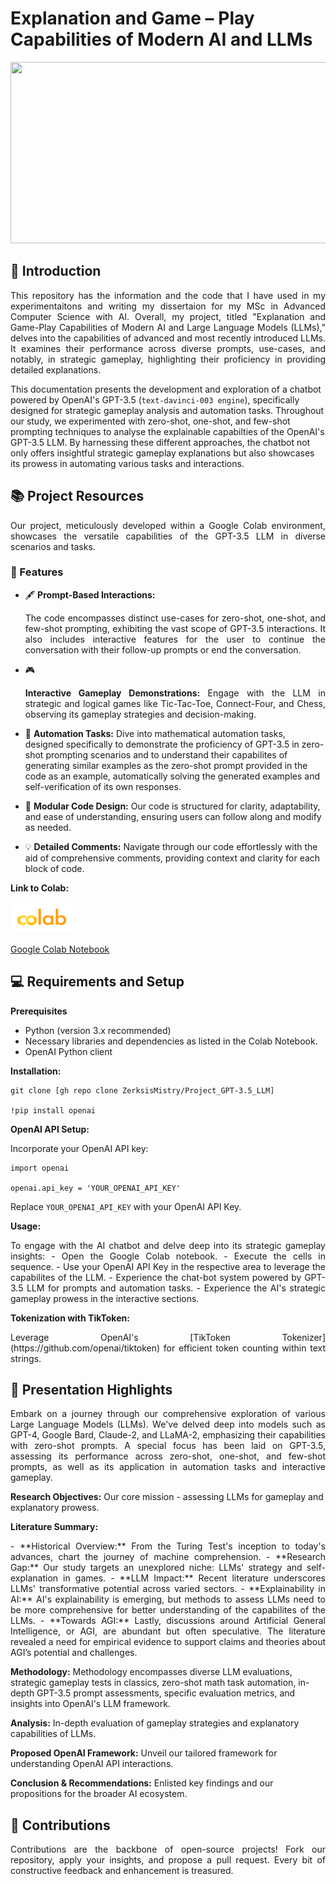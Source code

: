 # Explanation and Game – Play Capabilities of Modern AI and LLMs

<a href="https://www.bing.com/create?toWww=1&redig=2C515D4EAC1C4E42A8570BD3DA3B6064">
   <img src="https://github.com/ZerksisMistry/Project_GPT-3.5_LLM/blob/ab909bfcd8f8a5e1e0f7df82f5fdf14425389573/GitHub_Picture.png" 
      width="840" height="290"/">
</a>

## 🤖 Introduction

<p align="justify">
This repository has the information and the code that I have used in my experimentaitons and writing my dissertaion for my MSc in Advanced Computer Science with AI. Overall, my project, titled "Explanation and Game-Play Capabilities of Modern AI and Large Language Models (LLMs)," delves into the capabilities of advanced and most recently introduced LLMs. It examines their performance across diverse prompts, use-cases, and notably, in strategic gameplay, highlighting their proficiency in providing detailed explanations.

This documentation presents the development and exploration of a chatbot powered by OpenAI's GPT-3.5 (`text-davinci-003 engine`), specifically designed for strategic gameplay analysis and automation tasks. Throughout our study, we experimented with zero-shot, one-shot, and few-shot prompting techniques to analyse the explainable capabilties of the OpenAI's GPT-3.5 LLM. By harnessing these different approaches, the chatbot not only offers insightful strategic gameplay explanations but also showcases its prowess in automating various tasks and interactions.
</p>

## 📚 Project Resources
<p align="justify">
Our project, meticulously developed within a Google Colab environment, showcases the versatile capabilities of the GPT-3.5 LLM in diverse scenarios and tasks.
</p>

### 🌟 Features

- 🖋 **Prompt-Based Interactions:** <p align="justify"> The code encompasses distinct use-cases for zero-shot, one-shot, and few-shot prompting, exhibiting the vast scope of GPT-3.5 interactions. It also includes interactive features for the user to continue the conversation with their follow-up prompts or end the conversation.</p>
  
- 🎮 <p align="justify">**Interactive Gameplay Demonstrations:** Engage with the LLM in strategic and logical games like Tic-Tac-Toe, Connect-Four, and Chess, observing its gameplay strategies and decision-making.</p>
  
- 🧮 **Automation Tasks:** Dive into mathematical automation tasks, designed specifically to demonstrate the proficiency of GPT-3.5 in zero-shot prompting scenarios and to understand their capabilites of generating similar examples as the zero-shot prompt provided in the code as an example, automatically solving the generated examples and self-verification of its own responses.
  
- 🧩 **Modular Code Design:** Our code is structured for clarity, adaptability, and ease of understanding, ensuring users can follow along and modify as needed.
  
- 💡 **Detailed Comments:** Navigate through our code effortlessly with the aid of comprehensive comments, providing context and clarity for each block of code.


**Link to Colab:** 

<a href="https://colab.research.google.com/drive/1e0pEE_1bHZnPKVEnh9TGhmUWwg4T9gpk?usp=sharing">
   <img src="https://github.com/ZerksisMistry/Project_GPT-3.5_LLM/blob/c1343a2fd2f0ee15d19f63df93927b35a20901b5/Google%20Colab%20Logo.png" alt="Google Colab Logo" width="100" height="50"/>
</a>

[Google Colab Notebook](https://colab.research.google.com/drive/1e0pEE_1bHZnPKVEnh9TGhmUWwg4T9gpk?usp=sharing)


## 💻 Requirements and Setup

**Prerequisites**

- Python (version 3.x recommended)
- Necessary libraries and dependencies as listed in the Colab Notebook.
- OpenAI Python client

**Installation:**

```
git clone [gh repo clone ZerksisMistry/Project_GPT-3.5_LLM]

!pip install openai
```

**OpenAI API Setup:**

Incorporate your OpenAI API key:

```
import openai

openai.api_key = 'YOUR_OPENAI_API_KEY'
```

Replace `YOUR_OPENAI_API_KEY` with your OpenAI API Key.

**Usage:**
<p align="justify">
To engage with the AI chatbot and delve deep into its strategic gameplay insights:
- Open the Google Colab notebook.
- Execute the cells in sequence.
- Use your OpenAI API Key in the respective area to leverage the capabilites of the LLM.
- Experience the chat-bot system powered by GPT-3.5 LLM for prompts and automation tasks.
- Experience the AI's strategic gameplay prowess in the interactive sections.
</p>

**Tokenization with TikToken:**
<p align="justify">
Leverage OpenAI's [TikToken Tokenizer](https://github.com/openai/tiktoken) for efficient token counting within text strings.
</p>

## 📌 Presentation Highlights
<p align="justify">
Embark on a journey through our comprehensive exploration of various Large Language Models (LLMs). We've delved deep into models such as GPT-4, Google Bard, Claude-2, and LLaMA-2, emphasizing their capabilities with zero-shot prompts. A special focus has been laid on GPT-3.5, assessing its performance across zero-shot, one-shot, and few-shot prompts, as well as its application in automation tasks and interactive gameplay.
</p>

**Research Objectives:** Our core mission - assessing LLMs for gameplay and explanatory prowess.

**Literature Summary:**
<p align="justify">
- **Historical Overview:** From the Turing Test's inception to today's advances, chart the journey of machine comprehension.
- **Research Gap:** Our study targets an unexplored niche: LLMs' strategy and self-explanation in games.
- **LLM Impact:** Recent literature underscores LLMs' transformative potential across varied sectors.
- **Explainability in AI:** AI's explainability is emerging, but methods to assess LLMs need to be more comprehensive for better understanding of the capabilites of the LLMs.
- **Towards AGI:** Lastly, discussions around Artificial General Intelligence, or AGI, are abundant but often speculative. The literature revealed a need for empirical evidence to support claims and theories about AGI’s potential and challenges.

**Methodology:** Methodology encompasses diverse LLM evaluations, strategic gameplay tests in classics, zero-shot math task automation, in-depth GPT-3.5 prompt assessments, specific evaluation metrics, and insights into OpenAI's LLM framework.

**Analysis:** In-depth evaluation of gameplay strategies and explanatory capabilities of LLMs.

**Proposed OpenAI Framework:** Unveil our tailored framework for understanding OpenAI API interactions.

**Conclusion & Recommendations:** Enlisted key findings and our propositions for the broader AI ecosystem.
</p>

## 🤝 Contributions
<p align="justify">
Contributions are the backbone of open-source projects! Fork our repository, apply your insights, and propose a pull request. Every bit of constructive feedback and enhancement is treasured.
</p>









